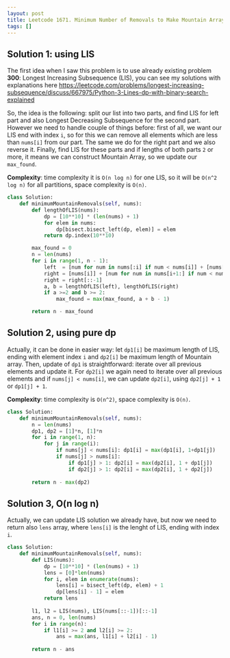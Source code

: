 ```yaml
---
layout: post
title: Leetcode 1671. Minimum Number of Removals to Make Mountain Array
tags: []
---
```


## Solution 1: using LIS

The first idea when I saw this problem is to use already existing problem **300**: Longest Increasing Subsequence (LIS), you can see my solutions with explanations here https://leetcode.com/problems/longest-increasing-subsequence/discuss/667975/Python-3-Lines-dp-with-binary-search-explained

So, the idea is the following: split our list into two parts, and find LIS for left part and also Longest Decreasing Subsequence for the second part. However we need to handle couple of things before: first of all, we want our LIS end with index `i`, so for this we can remove all elements which are less than `nums[i]` from our part. The same we do for the right part and we also reverse it. Finally, find LIS for these parts and if lengths of both parts `2` or more, it means we can construct Mountain Array, so we update our `max_found`.

**Complexity**: time complexity it is `O(n log n)` for one LIS, so it will be `O(n^2 log n)` for all partitions, space complexity is `O(n)`.

```python
class Solution:
    def minimumMountainRemovals(self, nums):
        def lengthOfLIS(nums):
            dp = [10**10] * (len(nums) + 1)
            for elem in nums: 
                dp[bisect.bisect_left(dp, elem)] = elem  
            return dp.index(10**10)

        max_found = 0
        n = len(nums)
        for i in range(1, n - 1):
            left  = [num for num in nums[:i] if num < nums[i]] + [nums[i]]
            right = [nums[i]] + [num for num in nums[i+1:] if num < nums[i]]
            right = right[::-1]
            a, b = lengthOfLIS(left), lengthOfLIS(right)
            if a >=2 and b >= 2: 
                max_found = max(max_found, a + b - 1)

        return n - max_found
```

## Solution 2, using pure dp

Actually, it can be done in easier way: let `dp1[i]` be maximum length of LIS, ending with element index `i` and `dp2[i]` be maximum length of Mountain array. Then, update of `dp1` is straightforward: iterate over all previous elements and update it. For `dp2[i]` we again need to iterate over all previous elements and if `nums[j] < nums[i]`, we can update `dp2[i]`, using `dp2[j] + 1` or `dp1[j] + 1`.

**Complexity**: time complexity is `O(n^2)`, space complexity is `O(n)`.

```python
class Solution:
    def minimumMountainRemovals(self, nums):
        n = len(nums)
        dp1, dp2 = [1]*n, [1]*n
        for i in range(1, n):
            for j in range(i):
                if nums[j] < nums[i]: dp1[i] = max(dp1[i], 1+dp1[j])
                if nums[j] > nums[i]: 
                    if dp1[j] > 1: dp2[i] = max(dp2[i], 1 + dp1[j])
                    if dp2[j] > 1: dp2[i] = max(dp2[i], 1 + dp2[j])
        
        return n - max(dp2)
```

## Solution 3, O(n log n)

Actually, we can update LIS solution we already have, but now we need to return also `lens` array, where `lens[i]` is the lenght of LIS, ending with index `i`.

```python
class Solution:
    def minimumMountainRemovals(self, nums):
        def LIS(nums):
            dp = [10**10] * (len(nums) + 1)
            lens = [0]*len(nums)
            for i, elem in enumerate(nums): 
                lens[i] = bisect_left(dp, elem) + 1
                dp[lens[i] - 1] = elem 
            return lens
        
        l1, l2 = LIS(nums), LIS(nums[::-1])[::-1]
        ans, n = 0, len(nums)
        for i in range(n):
            if l1[i] >= 2 and l2[i] >= 2:
                ans = max(ans, l1[i] + l2[i] - 1)
                
        return n - ans
```
